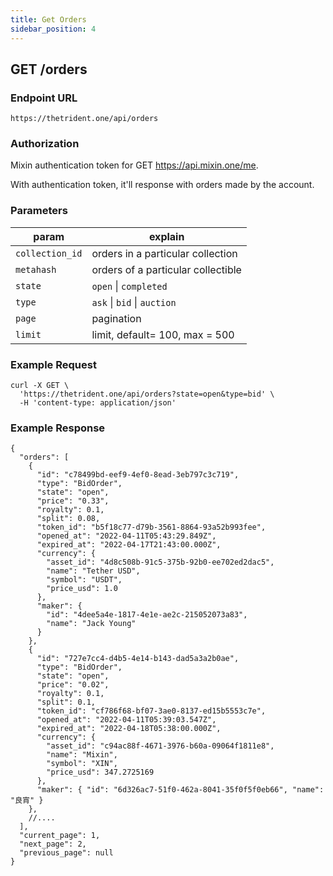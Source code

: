 ```yaml
---
title: Get Orders
sidebar_position: 4
---
```


## GET /orders

### Endpoint URL

```
https://thetrident.one/api/orders
```

### Authorization

Mixin authentication token for GET https://api.mixin.one/me.

With authentication token, it'll response with orders made by the account.

### Parameters

| param           | explain                            |
| --------------- | ---------------------------------- |
| `collection_id` | orders in a particular collection  |
| `metahash`      | orders of a particular collectible |
| `state`         | `open` \| `completed`              |
| `type`          | `ask` \| `bid` \| `auction`        |
| `page`          | pagination                         |
| `limit`         | limit, default= 100, max = 500     |

### Example Request

```
curl -X GET \
  'https://thetrident.one/api/orders?state=open&type=bid' \
  -H 'content-type: application/json'
```

### Example Response

```
{
  "orders": [
    {
      "id": "c78499bd-eef9-4ef0-8ead-3eb797c3c719",
      "type": "BidOrder",
      "state": "open",
      "price": "0.33",
      "royalty": 0.1,
      "split": 0.08,
      "token_id": "b5f18c77-d79b-3561-8864-93a52b993fee",
      "opened_at": "2022-04-11T05:43:29.849Z",
      "expired_at": "2022-04-17T21:43:00.000Z",
      "currency": {
        "asset_id": "4d8c508b-91c5-375b-92b0-ee702ed2dac5",
        "name": "Tether USD",
        "symbol": "USDT",
        "price_usd": 1.0
      },
      "maker": {
        "id": "4dee5a4e-1817-4e1e-ae2c-215052073a83",
        "name": "Jack Young"
      }
    },
    {
      "id": "727e7cc4-d4b5-4e14-b143-dad5a3a2b0ae",
      "type": "BidOrder",
      "state": "open",
      "price": "0.02",
      "royalty": 0.1,
      "split": 0.1,
      "token_id": "cf786f68-bf07-3ae0-8137-ed15b5553c7e",
      "opened_at": "2022-04-11T05:39:03.547Z",
      "expired_at": "2022-04-18T05:38:00.000Z",
      "currency": {
        "asset_id": "c94ac88f-4671-3976-b60a-09064f1811e8",
        "name": "Mixin",
        "symbol": "XIN",
        "price_usd": 347.2725169
      },
      "maker": { "id": "6d326ac7-51f0-462a-8041-35f0f5f0eb66", "name": "良宵" }
    },
    //....
  ],
  "current_page": 1,
  "next_page": 2,
  "previous_page": null
}
```
